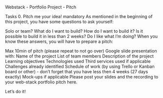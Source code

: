 Webstack - Portfolio Project - Pitch

Tasks
0. Pitch me your idea!
mandatory
As mentioned in the beginning of this project, you have some questions to ask yourself:

Solo or team?
What do I want to build?
How do I want to build it?
Is it possible to build it in less than 2 weeks?
Do I like what I’m doing?
When you know these answers, you will have to prepare a pitch:

Max 10min of pitch (please repeat to not go over)
Google slide presentation with:
Name of the project
List of team members
Description of the project
Learning objectives
Technologies used
Third services used if applicable
Challenges already identified
Schedule of work (by using Trello or Kanban board or other) - don’t forget that you have less then 4 weeks (27 days exactly)
Mock-ups if applicable
Please post your slides and the recording to your web-stack portfolio pitch here.

Let’s do it!